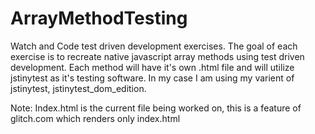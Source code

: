 # ArrayMethodTesting
Watch and Code test driven development exercises.  The goal of each exercise is to recreate native javascript array methods using test driven development.  Each method will have it's own .html file and will utilize jstinytest as it's testing software.  In my case I am using my varient of jstinytest, jstinytest_dom_edition.
  
Note: Index.html is the current file being worked on, this is a feature of glitch.com which renders only index.html  
